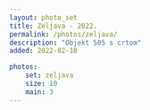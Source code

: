 ```yaml
---
layout: photo_set
title: Zeljava - 2022.
permalink: /photos/zeljava/
description: "Objekt 505 s crtom"
added: 2022-02-10

photos:
    set: zeljava
    size: 10
    main: 3
---
```

